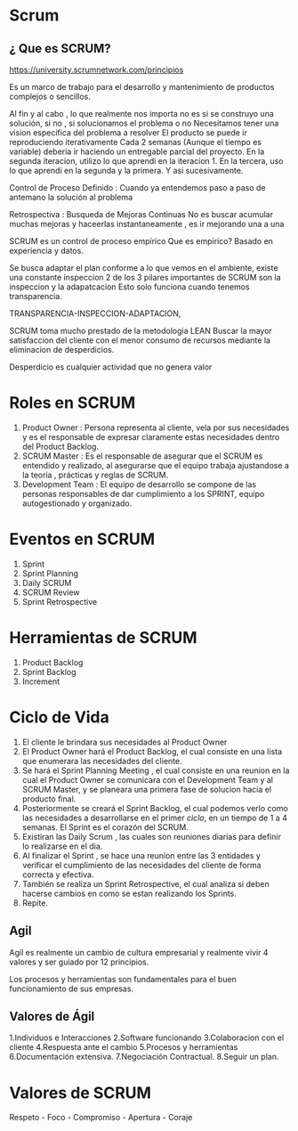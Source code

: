 # Scrum 
## ¿ Que es SCRUM?
https://university.scrumnetwork.com/principios

Es un marco de trabajo para el desarrollo y mantenimiento de productos complejos o sencillos.
    
Al fin y al cabo , lo que realmente nos importa no es si se construyo una solución, si no , si solucionamos el problema o no
Necesitamos tener una vision especifica del problema  a resolver
El producto se puede ir reproduciendo iterativamente
Cada 2 semanas (Aunque el tiempo es variable) deberia ir haciendo un entregable parcial del proyecto.
En la segunda iteracion, utilizo lo que aprendi en la iteracion 1.
En la tercera, uso lo que aprendi en la segunda y la primera. Y asi sucesivamente.


Control de Proceso Definido : Cuando ya entendemos paso a paso de antemano la solución al problema

Retrospectiva : Busqueda de Mejoras Continuas
No es buscar acumular muchas mejoras y haceerlas instantaneamente , es ir mejorando una a una

SCRUM es un control de proceso empírico
Que es empirico? 
Basado en experiencia y datos.

Se busca adaptar el plan conforme a lo que vemos en el ambiente, existe una constante inspeccion
2 de los 3 pilares importantes de SCRUM son la inspeccion y la adapatcacion
Esto solo funciona cuando tenemos transparencia.

TRANSPARENCIA-INSPECCION-ADAPTACION,


SCRUM toma mucho prestado de la metodologia LEAN
Buscar la mayor satisfaccion del cliente con el menor consumo de recursos mediante la eliminacion de desperdicios.

Desperdicio es cualquier actividad que no genera valor


# Roles en SCRUM
1. Product Owner : Persona representa al cliente, vela por sus necesidades y es el responsable de expresar claramente estas necesidades dentro del Product Backlog.
2. SCRUM Master : Es el responsable de asegurar que el SCRUM es entendido y realizado, al asegurarse que el equipo trabaja ajustandose a la teoría , prácticas y reglas de SCRUM. 
3. Development Team : El equipo de desarrollo se compone de las personas responsables de dar cumplimiento a los SPRINT, equipo autogestionado y organizado.

# Eventos en SCRUM
1. Sprint
2. Sprint Planning
3. Daily SCRUM
4. SCRUM Review
5. Sprint Retrospective

# Herramientas de SCRUM
1. Product Backlog
2. Sprint Backlog 
3. Increment


# Ciclo de Vida
1. El cliente le brindara sus necesidades al Product Owner
2. El Product Owner hará el Product Backlog, el cual consiste en una lista que enumerara las necesidades del cliente.
3. Se hará el Sprint Planning Meeting , el cual consiste en una reunion en la cual el Product Owner se comunicara con el Development Team y al SCRUM Master, y se planeara una primera fase de solucion hacia el producto final. 
4. Posteriormente se creará el Sprint Backlog, el cual podemos verlo como las necesidades a desarrollarse en el primer _ciclo_, en un tiempo de 1 a 4 semanas. El Sprint es el corazón del SCRUM.
5. Existiran las Daily Scrum , las cuales son reuniones diarias para definir lo realizarse en el dia.
6. Al finalizar el Sprint , se hace una reunion entre las 3 entidades y verificar el cumplimiento de las necesidades del cliente de forma correcta y efectiva. 
7. También se realiza un Sprint Retrospective, el cual analiza si deben hacerse cambios en como se estan realizando los Sprints.
8. Repite.


## Agil
Agil es realmente un cambio de cultura empresarial y realmente vivir 4 valores y ser guiado por 12 principios.

Los procesos y herramientas son fundamentales para el buen funcionamiento de sus empresas.

## Valores de Ágil
1.Individuos e Interacciones
2.Software funcionando
3.Colaboracion con el cliente
4.Respuesta ante el cambio
5.Procesos y herramientas
6.Documentación extensiva.
7.Negociación Contractual.
8.Seguir un plan.

# Valores de SCRUM
Respeto - Foco - Compromiso - Apertura - Coraje

